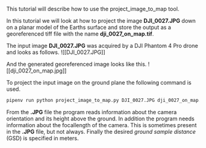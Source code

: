 This tutorial will describe how to use the project_image_to_map tool. 

In this tutorial we will look at how to project the image **DJI_0027.JPG** down on a planar model of the Earths surface and store the output as a georeferenced tiff file with the name **dji_0027_on_map.tif**.

The input image **DJI_0027.JPG** was acquired by a DJI Phantom 4 Pro drone and looks as follows.
![[DJI_0027.JPG]]

And the generated georeferenced image looks like this.
![[dji_0027_on_map.jpg]]

To project the input image on the ground plane the following command is used.
```bash
pipenv run python project_image_to_map.py DJI_0027.JPG dji_0027_on_map.tif --gsd=0.1 --focallength=3666
```

From the **.JPG** file the program reads information about the camera orientation and its height above the ground. In addition the program needs information about the focallength of the camera. This is sometimes present in the **.JPG** file, but not always. Finally the desired *ground sample distance* (GSD) is specified in meters.
